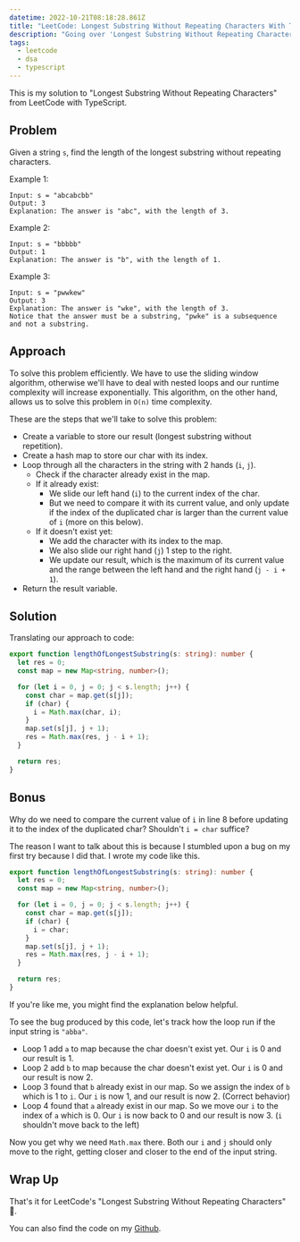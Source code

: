 ```yaml
---
datetime: 2022-10-21T08:18:28.861Z
title: "LeetCode: Longest Substring Without Repeating Characters With TypeScript"
description: "Going over 'Longest Substring Without Repeating Characters' from Leetcode with Typescript."
tags:
  - leetcode
  - dsa
  - typescript
---
```


This is my solution to "Longest Substring Without Repeating Characters" from LeetCode with TypeScript.

## Problem

Given a string `s`, find the length of the longest substring without repeating characters.

Example 1:

```
Input: s = "abcabcbb"
Output: 3
Explanation: The answer is "abc", with the length of 3.
```

Example 2:

```
Input: s = "bbbbb"
Output: 1
Explanation: The answer is "b", with the length of 1.
```

Example 3:

```
Input: s = "pwwkew"
Output: 3
Explanation: The answer is "wke", with the length of 3.
Notice that the answer must be a substring, "pwke" is a subsequence and not a substring.
```

## Approach

To solve this problem efficiently. We have to use the sliding window algorithm, otherwise we'll have to deal with nested loops and our runtime complexity will increase exponentially. This algorithm, on the other hand, allows us to solve this problem in `O(n)` time complexity.

These are the steps that we'll take to solve this problem:

- Create a variable to store our result (longest substring without repetition).
- Create a hash map to store our char with its index.
- Loop through all the characters in the string with 2 hands (`i`, `j`).
  - Check if the character already exist in the map.
  - If it already exist:
    - We slide our left hand (`i`) to the current index of the char.
    - But we need to compare it with its current value, and only update if the index of the duplicated char is larger than the current value of `i` (more on this below).
  - If it doesn't exist yet:
    - We add the character with its index to the map.
    - We also slide our right hand (`j`) 1 step to the right.
    - We update our result, which is the maximum of its current value and the range between the left hand and the right hand (`j - i + 1`).
- Return the result variable.

## Solution

Translating our approach to code:

```ts
export function lengthOfLongestSubstring(s: string): number {
  let res = 0;
  const map = new Map<string, number>();

  for (let i = 0, j = 0; j < s.length; j++) {
    const char = map.get(s[j]);
    if (char) {
      i = Math.max(char, i);
    }
    map.set(s[j], j + 1);
    res = Math.max(res, j - i + 1);
  }

  return res;
}
```

## Bonus

Why do we need to compare the current value of `i` in line 8 before updating it to the index of the duplicated char? Shouldn't `i = char` suffice?

The reason I want to talk about this is because I stumbled upon a bug on my first try because I did that. I wrote my code like this.

```ts {8}
export function lengthOfLongestSubstring(s: string): number {
  let res = 0;
  const map = new Map<string, number>();

  for (let i = 0, j = 0; j < s.length; j++) {
    const char = map.get(s[j]);
    if (char) {
      i = char;
    }
    map.set(s[j], j + 1);
    res = Math.max(res, j - i + 1);
  }

  return res;
}
```

If you're like me, you might find the explanation below helpful.

To see the bug produced by this code, let's track how the loop run if the input string is `"abba"`.

- Loop 1 add `a` to map because the char doesn't exist yet. Our `i` is 0 and our result is 1.
- Loop 2 add `b` to map because the char doesn't exist yet. Our `i` is 0 and our result is now 2.
- Loop 3 found that `b` already exist in our map. So we assign the index of `b` which is 1 to `i`. Our `i` is now 1, and our result is now 2. (Correct behavior)
- Loop 4 found that `a` already exist in our map. So we move our `i` to the index of `a` which is 0. Our `i` is now back to 0 and our result is now 3. (`i` shouldn't move back to the left)

Now you get why we need `Math.max` there. Both our `i` and `j` should only move to the right, getting closer and closer to the end of the input string.

## Wrap Up

That's it for LeetCode's "Longest Substring Without Repeating Characters" 🎉.

You can also find the code on my [Github](https://github.com/tanerijun/ts-leetcode).
